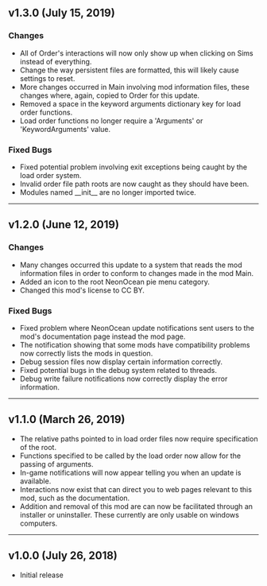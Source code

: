 ## v1.3.0 (July 15, 2019)
### Changes
- All of Order's interactions will now only show up when clicking on Sims instead of everything.
- Change the way persistent files are formatted, this will likely cause settings to reset.
- More changes occurred in Main involving mod information files, these changes where, again, copied to Order for this update.
- Removed a space in the keyword arguments dictionary key for load order functions.
- Load order functions no longer require a 'Arguments' or 'KeywordArguments' value.

### Fixed Bugs
- Fixed potential problem involving exit exceptions being caught by the load order system.
- Invalid order file path roots are now caught as they should have been.
- Modules named \_\_init\_\_ are no longer imported twice.

______________________________

## v1.2.0 (June 12, 2019)
### Changes
- Many changes occurred this update to a system that reads the mod information files in order to conform to changes made in the mod Main.
- Added an icon to the root NeonOcean pie menu category.
- Changed this mod's license to CC BY.

### Fixed Bugs
- Fixed problem where NeonOcean update notifications sent users to the mod's documentation page instead the mod page.
- The notification showing that some mods have compatibility problems now correctly lists the mods in question.
- Debug session files now display certain information correctly.
- Fixed potential bugs in the debug system related to threads.
- Debug write failure notifications now correctly display the error information.

______________________________

## v1.1.0 (March 26, 2019)
 
- The relative paths pointed to in load order files now require specification of the root.
- Functions specified to be called by the load order now allow for the passing of arguments.
- In-game notifications will now appear telling you when an update is available.
- Interactions now exist that can direct you to web pages relevant to this mod, such as the documentation.
- Addition and removal of this mod are can now be facilitated through an installer or uninstaller. These currently are only usable on windows computers.

______________________________
 
## v1.0.0 (July 26, 2018)
 - Initial release